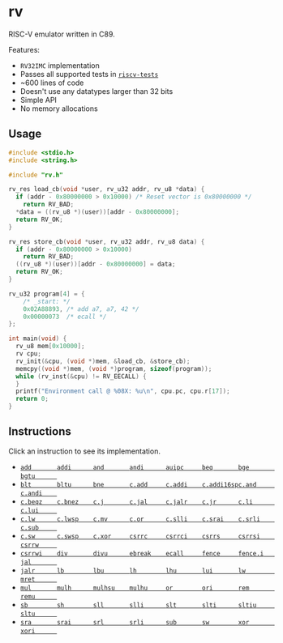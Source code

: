 # rv

RISC-V emulator written in C89.

Features:
- `RV32IMC` implementation
- Passes all supported tests in [`riscv-tests`](https://github.com/riscv/riscv-tests)
- ~600 lines of code
- Doesn't use any datatypes larger than 32 bits
- Simple API
- No memory allocations

## Usage

```c
#include <stdio.h>
#include <string.h>

#include "rv.h"

rv_res load_cb(void *user, rv_u32 addr, rv_u8 *data) {
  if (addr - 0x80000000 > 0x10000) /* Reset vector is 0x80000000 */
    return RV_BAD;
  *data = ((rv_u8 *)(user))[addr - 0x80000000];
  return RV_OK;
}

rv_res store_cb(void *user, rv_u32 addr, rv_u8 data) {
  if (addr - 0x80000000 > 0x10000)
    return RV_BAD;
  ((rv_u8 *)(user))[addr - 0x80000000] = data;
  return RV_OK;
}

rv_u32 program[4] = {
    /* _start: */
    0x02A88893, /* add a7, a7, 42 */
    0x00000073  /* ecall */
};

int main(void) {
  rv_u8 mem[0x10000];
  rv cpu;
  rv_init(&cpu, (void *)mem, &load_cb, &store_cb);
  memcpy((void *)mem, (void *)program, sizeof(program));
  while (rv_inst(&cpu) != RV_EECALL) {
  }
  printf("Environment call @ %08X: %u\n", cpu.pc, cpu.r[17]);
  return 0;
}
```

## Instructions

Click an instruction to see its implementation.

- [`add       `](rv.c#L417)[`addi      `](rv.c#L417)[`and       `](rv.c#L431)[`andi      `](rv.c#L431)[`auipc     `](rv.c#L503)[`beq       `](rv.c#L373)[`bge       `](rv.c#L376)[`bgtu      `](rv.c#L378)
- [`blt       `](rv.c#L375)[`bltu      `](rv.c#L377)[`bne       `](rv.c#L374)[`c.add     `](rv.c#L294)[`c.addi    `](rv.c#L235)[`c.addi16sp`](rv.c#L242)[`c.and     `](rv.c#L263)[`c.andi    `](rv.c#L254)
- [`c.beqz    `](rv.c#L273)[`c.bnez    `](rv.c#L275)[`c.j       `](rv.c#L271)[`c.jal     `](rv.c#L237)[`c.jalr    `](rv.c#L291)[`c.jr      `](rv.c#L286)[`c.li      `](rv.c#L239)[`c.lui     `](rv.c#L244)
- [`c.lw      `](rv.c#L227)[`c.lwsp    `](rv.c#L283)[`c.mv      `](rv.c#L288)[`c.or      `](rv.c#L261)[`c.slli    `](rv.c#L281)[`c.srai    `](rv.c#L252)[`c.srli    `](rv.c#L250)[`c.sub     `](rv.c#L257)
- [`c.sw      `](rv.c#L229)[`c.swsp    `](rv.c#L296)[`c.xor     `](rv.c#L259)[`csrrc     `](rv.c#L479)[`csrrci    `](rv.c#L479)[`csrrs     `](rv.c#L473)[`csrrsi    `](rv.c#L473)[`csrrw     `](rv.c#L464)
- [`csrrwi    `](rv.c#L464)[`div       `](rv.c#L449)[`divu      `](rv.c#L451)[`ebreak    `](rv.c#L492)[`ecall     `](rv.c#L489)[`fence     `](rv.c#L395)[`fence.i   `](rv.c#L399)[`jal       `](rv.c#L403)
- [`jalr      `](rv.c#L388)[`lb        `](rv.c#L328)[`lbu       `](rv.c#L336)[`lh        `](rv.c#L331)[`lhu       `](rv.c#L339)[`lui       `](rv.c#L505)[`lw        `](rv.c#L334)[`mret      `](rv.c#L487)
- [`mul       `](rv.c#L436)[`mulh      `](rv.c#L436)[`mulhsu    `](rv.c#L436)[`mulhu     `](rv.c#L436)[`or        `](rv.c#L429)[`ori       `](rv.c#L429)[`rem       `](rv.c#L453)[`remu      `](rv.c#L455)
- [`sb        `](rv.c#L357)[`sh        `](rv.c#L359)[`sll       `](rv.c#L419)[`slli      `](rv.c#L419)[`slt       `](rv.c#L421)[`slti      `](rv.c#L421)[`sltiu     `](rv.c#L423)[`sltu      `](rv.c#L423)
- [`sra       `](rv.c#L427)[`srai      `](rv.c#L427)[`srl       `](rv.c#L427)[`srli      `](rv.c#L427)[`sub       `](rv.c#L417)[`sw        `](rv.c#L361)[`xor       `](rv.c#L425)[`xori      `](rv.c#L425)

